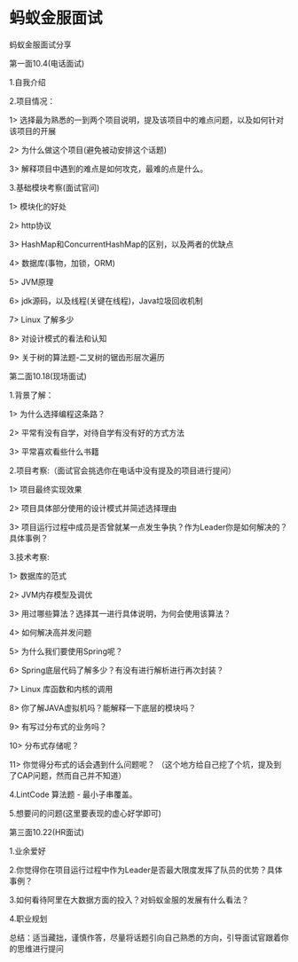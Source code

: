# 蚂蚁金服面试

蚂蚁金服面试分享

第一面10.4(电话面试)

1.自我介绍

2.项目情况：

 1> 选择最为熟悉的一到两个项目说明，提及该项目中的难点问题，以及如何针对该项目的开展

 2> 为什么做这个项目(避免被动安排这个话题)

 3> 解释项目中遇到的难点是如何攻克，最难的点是什么。

3.基础模块考察(面试官问)

 1> 模块化的好处

 2> http协议

 3> HashMap和ConcurrentHashMap的区别，以及两者的优缺点

 4> 数据库(事物，加锁，ORM)

 5> JVM原理

 6> jdk源码，以及线程(关键在线程)，Java垃圾回收机制

 7> Linux 了解多少

 8> 对设计模式的看法和认知

 9> 关于树的算法题-二叉树的锯齿形层次遍历

第二面10.18(现场面试)

1.背景了解：

 1> 为什么选择编程这条路？

 2> 平常有没有自学，对待自学有没有好的方式方法

 3> 平常喜欢看些什么书籍

2.项目考察:（面试官会挑选你在电话中没有提及的项目进行提问）

 1> 项目最终实现效果

 2> 项目具体部分使用的设计模式并简述选择理由

 3> 项目运行过程中成员是否曾就某一点发生争执？作为Leader你是如何解决的？具体事例？

3.技术考察:

 1> 数据库的范式

 2> JVM内存模型及调优

 3> 用过哪些算法？选择其一进行具体说明，为何会使用该算法？

 4> 如何解决高并发问题

 5> 为什么我们要使用Spring呢？

 6> Spring底层代码了解多少？有没有进行解析进行再次封装？

 7> Linux 库函数和内核的调用

 8> 你了解JAVA虚拟机吗？能解释一下底层的模块吗？

 9> 有写过分布式的业务吗？

 10> 分布式存储呢？

 11> 你觉得分布式的话会遇到什么问题呢？ （这个地方给自己挖了个坑，提及到了CAP问题，然而自己并不知道）

4.LintCode 算法题 - 最小子串覆盖。

5.想要问的问题(这里要表现的虚心好学即可)

第三面10.22(HR面试)

1.业余爱好

2.你觉得你在项目运行过程中作为Leader是否最大限度发挥了队员的优势？具体事例？

3.如何看待阿里在大数据方面的投入？对蚂蚁金服的发展有什么看法？

4.职业规划

总结：适当藏拙，谨慎作答，尽量将话题引向自己熟悉的方向，引导面试官跟着你的思维进行提问
